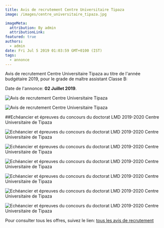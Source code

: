 ```yaml
---
title: Avis de recrutement Centre Universitaire Tipaza
image: /images/centre_universitaire_tipaza.jpg

imageMeta:
  attribution: By admin
  attributionLink:
featured: true
authors:
  - admin
date: Fri Jul 5 2019 01:03:59 GMT+0100 (IST)
tags:
  - annonce
---
```


Avis de recrutement Centre Universitaire Tipaza au titre de l'année budgétaire 2019, pour le grade de maître assistant Classe B:

Date de l'annonce: **02 Juillet 2019**.

![Avis de recrutement Centre Universitaire Tipaza](/images/avis_de_recrutement_centre_universitaire_tipaza.jpg)

![Avis de recrutement Centre Universitaire Tipaza](/images/avis_de_recrutement_centre_universitaire_tipaza_2.jpg)

##Echéancier et épreuves du concours du doctorat LMD 2019-2020 Centre Universitaire de Tipaza

![Echéancier et épreuves du concours du doctorat LMD 2019-2020 Centre Universitaire de Tipaza](/images/epreuve-doctorat-lmd-cu-tipaza.jpg)

![Echéancier et épreuves du concours du doctorat LMD 2019-2020 Centre Universitaire de Tipaza](/images/epreuve-doctorat-lmd-cu-tipaza-2.jpg)

![Echéancier et épreuves du concours du doctorat LMD 2019-2020 Centre Universitaire de Tipaza](/images/epreuve-doctorat-lmd-cu-tipaza-3.jpg)

![Echéancier et épreuves du concours du doctorat LMD 2019-2020 Centre Universitaire de Tipaza](/images/epreuve-doctorat-lmd-cu-tipaza-4.jpg)

![Echéancier et épreuves du concours du doctorat LMD 2019-2020 Centre Universitaire de Tipaza](/images/epreuve-doctorat-lmd-cu-tipaza-5.jpg)

![Echéancier et épreuves du concours du doctorat LMD 2019-2020 Centre Universitaire de Tipaza](/images/epreuve-doctorat-lmd-cu-tipaza-6.jpg)

Pour consulter tous les offres, suivez le lien: [tous les avis de recrutement](/tous_les_avis_de_recrutement_annee_budgetaire_2019/)
